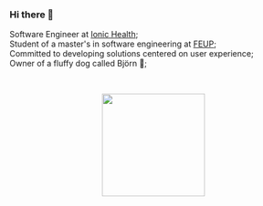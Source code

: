 ### Hi there 👋

Software Engineer at [Ionic Health](https://ionic.health);<br>
Student of a master's in software engineering at [FEUP](https://www.up.pt/portal/pt/feup/);<br>
Committed to developing solutions centered on user experience;<br>
Owner of a fluffy dog called Björn 🌠;<br>

<br><div align="center"> 
  <a href="https://github.com/imgoomes">
  <img height="180em" src="https://github-readme-stats.vercel.app/api/top-langs/?username=imgoomes&layout=compact&langs_count=8&theme=github_dark"/>
</div>

